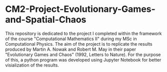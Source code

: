 # CM2-Project-Evolutionary-Games-and-Spatial-Chaos
This repository is dedicated to the project I completed within the framework of the course "Computational Mathematics II" during my MSc in Computational Physics. The aim of the project is to replicate the results produced by  Martin A. Nowak and Robert M. May in their paper "Evolutionary Games and Chaos" (1992, Letters to Nature).
For the purpose of this, a python program was developed using Jupyter Notebook for better visialization of the results.

